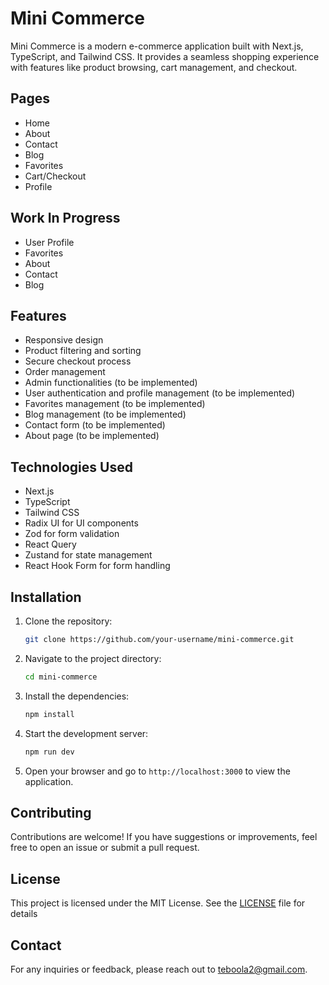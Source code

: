 # Mini Commerce

Mini Commerce is a modern e-commerce application built with Next.js, TypeScript, and Tailwind CSS. It provides a seamless shopping experience with features like product browsing, cart management, and checkout.

## Pages

- Home
- About
- Contact
- Blog
- Favorites
- Cart/Checkout
- Profile

## Work In Progress

- User Profile
- Favorites
- About
- Contact
- Blog

## Features

- Responsive design
- Product filtering and sorting
- Secure checkout process
- Order management
- Admin functionalities (to be implemented)
- User authentication and profile management (to be implemented)
- Favorites management (to be implemented)
- Blog management (to be implemented)
- Contact form (to be implemented)
- About page (to be implemented)

## Technologies Used

- Next.js
- TypeScript
- Tailwind CSS
- Radix UI for UI components
- Zod for form validation
- React Query
- Zustand for state management
- React Hook Form for form handling

## Installation

1. Clone the repository:
   ```bash
   git clone https://github.com/your-username/mini-commerce.git
   ```
2. Navigate to the project directory:
   ```bash
   cd mini-commerce
   ```
3. Install the dependencies:
   ```bash
   npm install
   ```
4. Start the development server:
   ```bash
   npm run dev
   ```
5. Open your browser and go to `http://localhost:3000` to view the application.

## Contributing

Contributions are welcome! If you have suggestions or improvements, feel free to open an issue or submit a pull request.

## License

This project is licensed under the MIT License. See the [LICENSE](LICENSE) file for details

## Contact

For any inquiries or feedback, please reach out to [teboola2@gmail.com](mailto:teboola2@gmail.com).
